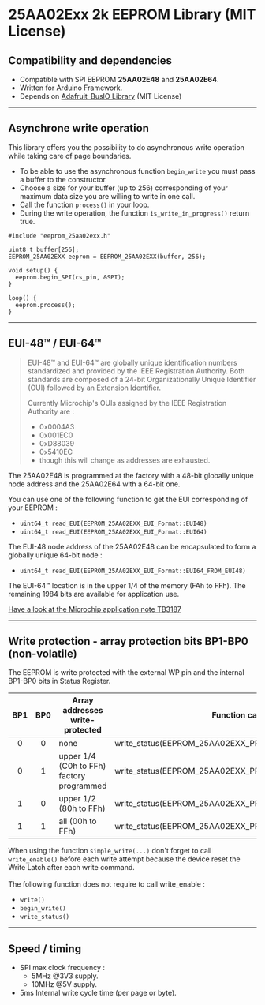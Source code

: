 # 25AA02Exx 2k EEPROM Library (MIT License)


## Compatibility and dependencies
- Compatible with SPI EEPROM **25AA02E48** and **25AA02E64**.  
- Written for Arduino Framework.
- Depends on [Adafruit_BusIO Library](https://github.com/adafruit/Adafruit_BusIO) (MIT License)

---

## Asynchrone write operation

This library offers you the possibility to do asynchronous write operation while taking care of page boundaries.

- To be able to use the asynchronous function `begin_write` you must pass a buffer to the constructor.
- Choose a size for your buffer (up to 256) corresponding of your maximum data size you are willing to write in one call.
- Call the function `process()` in your loop.
- During the write operation, the function `is_write_in_progress()` return true.

```
#include "eeprom_25aa02exx.h"

uint8_t buffer[256];
EEPROM_25AA02EXX eeprom = EEPROM_25AA02EXX(buffer, 256);

void setup() {
  eeprom.begin_SPI(cs_pin, &SPI);
}

loop() {
  eeprom.process();
}
```


---
## EUI-48&trade; / EUI-64&trade;

>EUI-48™ and EUI-64™ are globally unique identification numbers standardized and provided by the IEEE Registration Authority.
>Both standards are composed of a 24-bit Organizationally Unique Identifier (OUI) followed by an Extension Identifier.
>
>Currently Microchip's OUIs assigned by the IEEE Registration Authority are : 
>- 0x0004A3
>- 0x001EC0
>- 0xD88039
>- 0x5410EC
>- though this will change as addresses are exhausted.

The 25AA02E48 is programmed at the factory with a 48-bit globally unique node address and the 25AA02E64 with a 64-bit one.  

You can use one of the following function to get the EUI corresponding of your EEPROM :
- `uint64_t read_EUI(EEPROM_25AA02EXX_EUI_Format::EUI48)`
- `uint64_t read_EUI(EEPROM_25AA02EXX_EUI_Format::EUI64)`

The EUI-48 node address of the 25AA02E48 can be encapsulated to form a globally unique 64-bit node :
- `uint64_t read_EUI(EEPROM_25AA02EXX_EUI_Format::EUI64_FROM_EUI48)`

The EUI-64&trade; location is in the upper 1/4 of the memory (FAh to FFh).
The remaining 1984 bits are available for application use.

[Have a look at the Microchip application note TB3187](https://ww1.microchip.com/downloads/en/Appnotes/TB3187-Organizationally-Unique-Identifiers-for-Preprogrammed-EUI-48-and-EUI-64-Address-Devices-90003187.pdf)



---
## Write protection - array protection bits BP1-BP0 (non-volatile)

The EEPROM is write protected with the external WP pin and the internal BP1-BP0 bits in Status Register.  


|  BP1  |  BP0  | Array addresses write-protected           | Function call                                        |
| :---: | :---: | ----------------------------------------- | ---------------------------------------------------- |
|   0   |   0   | none                                      | write_status(EEPROM_25AA02EXX_PROTECT_NONE)          |
|   0   |   1   | upper 1/4 (C0h to FFh) factory programmed | write_status(EEPROM_25AA02EXX_PROTECT_UPPER_QUARTER) |
|   1   |   0   | upper 1/2 (80h to FFh)                    | write_status(EEPROM_25AA02EXX_PROTECT_UPPER_HALF)    |
|   1   |   1   | all (00h to FFh)                          | write_status(EEPROM_25AA02EXX_PROTECT_ALL)           |



When using the function `simple_write(...)` don't forget to call `write_enable()` before each write attempt because the device reset the Write Latch after each write command.
<br />
<br />
The following function does not require to call write_enable :
- `write()`
- `begin_write()`
- `write_status()`

---
## Speed / timing
- SPI max clock frequency :
  - 5MHz @3V3 supply.
  - 10MHz @5V supply.
- 5ms Internal write cycle time (per page or byte).
